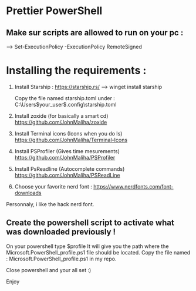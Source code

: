 # Prettier PowerShell

## Make sur scripts are allowed to run on your pc : 
 --> Set-ExecutionPolicy -ExecutionPolicy RemoteSigned

# Installing the requirements :
1) Install Starship : https://starship.rs/
    --> winget install starship

    Copy the file named starship.toml under :  C:\Users\$your_user$\.config\starship.toml

2) Install zoxide (for basically a smart cd)
    https://github.com/JohnMaliha/zoxide

3) Install Terminal icons (Icons when you do ls)
    https://github.com/JohnMaliha/Terminal-Icons

4) Install PSProfiler (Gives time mesurements)
    https://github.com/JohnMaliha/PSProfiler

5) Install PsReadline (Autocomplete commands)
    https://github.com/JohnMaliha/PSReadLine 

6) Choose your favorite nerd font : 
    https://www.nerdfonts.com/font-downloads

Personnaly, i like the hack nerd font.

## Create the powershell script to activate what was downloaded previously !
On your powershell type $profile
It will give you the path where the Microsoft.PowerShell_profile.ps1 file should be located.
Copy the file named : Microsoft.PowerShell_profile.ps1 in my repo. 

Close powershell and your all set :) 

Enjoy
